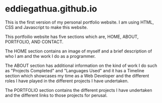 # eddiegathua.github.io
This is the first version of my personal portfolio website. 
I am using HTML, CSS and Javascript to make this website. 

This portfoilio website has five sections which are, HOME, ABOUT, PORTFOLIO, AND CONTACT.

The HOME section contains an image of myself and a brief description of who I am and the work I do as a programmer.

The ABOUT section has additional information on the kind of work I do such as "Projects Completed" and "Languages Used" and it has a Timeline section which showcases my time as a Web Developer and the different roles I have played in the different projects I have undertaken.

The PORTFOLIO section contains the different projects I have undertaken and the different links to those projects for perusal.
